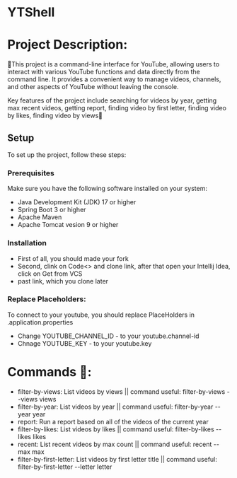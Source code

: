 # YTShell

# Project Description:
🤌This project is a command-line interface for YouTube, 
allowing users to interact with various YouTube functions and data directly from the command line. 
It provides a convenient way to manage videos, channels, and other aspects of YouTube without leaving the console.

Key features of the project include searching for videos by year, getting max recent videos, getting report, 
finding video by first letter, finding video by likes, finding video by views🤌

## Setup

To set up the project, follow these steps:

### Prerequisites

Make sure you have the following software installed on your system:

- Java Development Kit (JDK) 17 or higher
- Spring Boot 3 or higher
- Apache Maven
- Apache Tomcat vesion 9 or higher

### Installation
- First of all, you should made your fork
- Second, clink on Code<> and clone link, after that open your Intellij Idea, click on Get from VCS
- past link, which you clone later

### Replace Placeholders:
To connect to your youtube, you should replace PlaceHolders in .application.properties
- Change YOUTUBE_CHANNEL_ID - to your youtube.channel-id
- Chnage YOUTUBE_KEY - to your youtube.key

# Commands 🤌:
- filter-by-views: List videos by views || command useful: filter-by-views --views views
- filter-by-year: List videos by year || command useful: filter-by-year --year year
- report: Run a report based on all of the videos of the current year
- filter-by-likes: List videos by likes || command useful: filter-by-likes --likes likes
- recent: List recent videos by max count || command useful: recent --max max
- filter-by-first-letter: List videos by first letter title || command useful: filter-by-first-letter --letter letter
